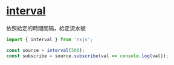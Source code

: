 # [interval](https://rxjs.dev/api/index/function/interval)

依照給定的時間間隔，給定流水號

```js
import { interval } from 'rxjs';

const source = interval(500);
const subscribe = source.subscribe(val => console.log(val));
```